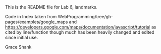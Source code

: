 This is the README file for Lab 6, landmarks.

Code in Index taken from WebProgramming/tree/gh-pages/examples/google_maps and https://developers.google.com/maps/documentation/javascript/tutorial as cited by line/function though much has been heavily changed and edited since initial use.


Grace Shank